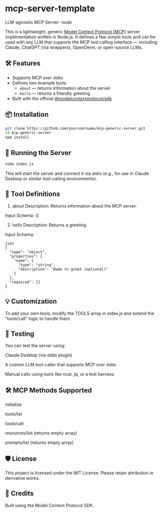 # mcp-server-template
LLM-agnostic MCP Server- node

This is a lightweight, generic [Model Context Protocol (MCP)](https://github.com/modelcontext/protocol) server implementation written in Node.js. It defines a few simple tools and can be used with any LLM that supports the MCP tool calling interface — including Claude, ChatGPT (via wrappers), OpenDevin, or open-source LLMs.

## 🛠 Features

- Supports MCP over stdio
- Defines two example tools:
  - `about` — returns information about the server
  - `hello` — returns a friendly greeting
- Built with the official [@modelcontextprotocol/sdk](https://www.npmjs.com/package/@modelcontextprotocol/sdk)

## 📦 Installation

```bash
git clone https://github.com/yourusername/mcp-generic-server.git
cd mcp-generic-server
npm install
```

## 🚀 Running the Server

```bash
node index.js
```
This will start the server and connect it via stdio (e.g., for use in Claude Desktop or similar tool-calling environments).

## 🔧 Tool Definitions

1. about
Description: Returns information about the MCP server.

Input Schema: {}

2. hello
Description: Returns a greeting.

Input Schema:
```
json
{
  "type": "object",
  "properties": {
    "name": {
      "type": "string",
      "description": "Name to greet (optional)"
    }
  },
  "required": []
}
```
## 💡 Customization

To add your own tools, modify the TOOLS array in index.js and extend the "tools/call" logic to handle them.

## 🧪 Testing

You can test the server using:

Claude Desktop (via stdio plugin)

A custom LLM tool-caller that supports MCP over stdio

Manual calls using tools like ncat, jq, or a test harness

## 🛠 MCP Methods Supported

initialize

tools/list

tools/call

resources/list (returns empty array)

prompts/list (returns empty array)

## 🛡 License

This project is licensed under the MIT License. Please retain attribution in derivative works.

## 🙌 Credits

Built using the Model Context Protocol SDK.
